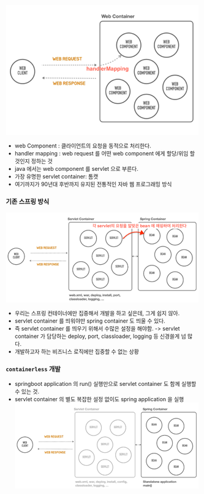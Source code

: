 ![img.png](img.png)
- web Component : 클라이언트의 요청을 동적으로 처리한다.
- handler mapping : web request 를 어떤 web component 에게 할당/위임 할 것인지 정하는 것
- java 에서는 web component 를 servlet 으로 부른다.
- 가장 유명한 servlet container: 톰캣
- 여기까지가 90년대 후반까지 유지된 전통적인 자바 웹 프로그래밍 방식

### 기존 스프링 방식
![img_1.png](img_1.png)
- 우리는 스프링 컨테이너에만 집중해서 개발을 하고 싶은데, 그게 쉽지 않아. 
- servlet container 를 띄워야만 spring container 도 띄울 수 있다.
- 즉 servlet container 를 띄우기 위해서 수많은 설정을 해야함. -> servlet container 가 담당하는 deploy, port, classloader, logging 등 신경쓸게 넘 많다. 
- 개발하고자 하는 비즈니스 로직에만 집중할 수 없는 상황 

### `containerless` 개발
- springboot application 의 run() 실행만으로 servlet container 도 함께 실행할 수 있는 것.
- servlet container 의 별도 복잡한 설정 없이도 spring application 을 실행
![img_2.png](img_2.png)